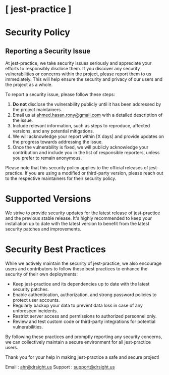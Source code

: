 # [ jest-practice ]

# Security Policy

## Reporting a Security Issue

At jest-practice, we take security issues seriously and appreciate your efforts to responsibly disclose them. If you discover any security vulnerabilities or concerns within the project, please report them to us immediately. This will help ensure the security and privacy of our users and the project as a whole.

To report a security issue, please follow these steps:

1. **Do not** disclose the vulnerability publicly until it has been addressed by the project maintainers.
2. Email us at [ahmed.hasan.rony@gmail.com](mailto:ahmed.hasan.rony@gmail.com) with a detailed description of the issue.
3. Include relevant information, such as steps to reproduce, affected versions, and any potential mitigations.
4. We will acknowledge your report within [X days] and provide updates on the progress towards addressing the issue.
5. Once the vulnerability is fixed, we will publicly acknowledge your contribution and include you in the list of responsible reporters, unless you prefer to remain anonymous.

Please note that this security policy applies to the official releases of jest-practice. If you are using a modified or third-party version, please reach out to the respective maintainers for their security policy.

# Supported Versions

We strive to provide security updates for the latest release of jest-practice and the previous stable release. It's highly recommended to keep your installation up to date with the latest version to benefit from the latest security patches and improvements.

# Security Best Practices

While we actively maintain the security of jest-practice, we also encourage users and contributors to follow these best practices to enhance the security of their own deployments:

- Keep jest-practice and its dependencies up to date with the latest security patches.
- Enable authentication, authorization, and strong password policies to protect user accounts.
- Regularly backup your data to prevent data loss in case of any unforeseen incidents.
- Restrict server access and permissions to authorized personnel only.
- Review and test custom code or third-party integrations for potential vulnerabilities.

By following these practices and promptly reporting any security concerns, we can collectively maintain a secure environment for all jest-practice users.

Thank you for your help in making jest-practice a safe and secure project!

Email : [ahr@drsight.us](mailto:ahr@drsight.us)
Support : [support@drsight.us](mailto:support@drsight.us)


